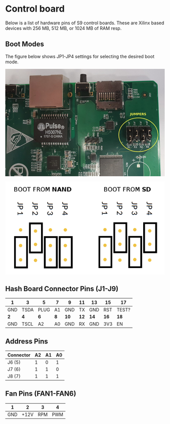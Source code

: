# Control board
Below is a list of hardware pins of S9 control boards. These are Xilinx based devices with 256 MB, 512 MB, or 1024 MB of RAM resp.

## Boot Modes



The figure below shows JP1-JP4 settings for selecting the desired boot mode.

![s9-jumpers-board](s9-jumpers-board.jpg)

![s9-jumpers](s9-jumpers.png)


## Hash Board Connector Pins (J1-J9)

| 1 | 3 | 5 | 7 | 9 | 11 | 13 | 15 | 17 |
|---|---|---|---|---|---|---|---|---|
| GND | TSDA| PLUG | A1 | GND | TX | GND | RST | TEST? |
| **2** | **4** | **6** | **8** | **10** | **12** | **14** | **16** | **18** |
| GND | TSCL | A2 | A0 | GND | RX | GND | 3V3 | EN |

## Address Pins

| Connector | A2 | A1 | A0 |
|---|---|---|---|
| J6 (5) | 1 | 0 | 1 |
| J7 (6) | 1 | 1 | 0 |
| J8 (7) | 1 | 1 | 1 |

## Fan Pins (FAN1-FAN6)

| 1 | 2 | 3 | 4 |
|---|---|---|---|
| GND | +12V | RPM | PWM |
